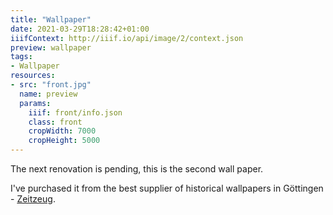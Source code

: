 ```yaml
---
title: "Wallpaper"
date: 2021-03-29T18:28:42+01:00
iiifContext: http://iiif.io/api/image/2/context.json
preview: wallpaper
tags:
- Wallpaper
resources:
- src: "front.jpg"
  name: preview
  params:
    iiif: front/info.json
    class: front
    cropWidth: 7000
    cropHeight: 5000
---
```

The next renovation is pending, this is the second wall paper.

I've purchased it from the best supplier of historical wallpapers in Göttingen - [Zeitzeug](http://zeitzeug.de/).
